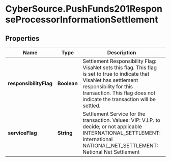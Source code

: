 # CyberSource.PushFunds201ResponseProcessorInformationSettlement

## Properties
Name | Type | Description | Notes
------------ | ------------- | ------------- | -------------
**responsibilityFlag** | **Boolean** | Settlement Responsibility Flag: VisaNet sets this flag.  This flag is set to true to indicate that VisaNet has settlement responsibility for this transaction. This flag does not indicate the transaction will be settled.  | [optional] 
**serviceFlag** | **String** | Settlement Service for the transaction.  Values:  VIP: V.I.P. to decide; or not applicable  INTERNATIONAL_SETTLEMENT: International   NATIONAL_NET_SETTLEMENT: National Net Settlement  | [optional] 



